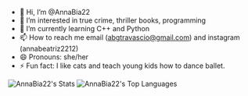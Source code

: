 - 👋 Hi, I’m @AnnaBia22
- 👀 I’m interested in true crime, thriller books, programming
- 🌱 I’m currently learning C++ and Python
- 📫 How to reach me email (abgtravascio@gmail.com) and instagram (annabeatriz2212)
- 😄 Pronouns: she/her
- ⚡ Fun fact: I like cats and teach young kids how to dance ballet.

![AnnaBia22's Stats](https://github-readme-stats.vercel.app/api?username=AnnaBia22&theme=midnight-purple&show_icons=true&hide_border=false&count_private=true)
![AnnaBia22's Top Languages](https://github-readme-stats.vercel.app/api/top-langs/?username=AnnaBia22&theme=midnight-purple&show_icons=true&hide_border=false&layout=compact)
<!---
AnnaBia22/AnnaBia22 is a ✨ special ✨ repository because its `README.md` (this file) appears on your GitHub profile.
You can click the Preview link to take a look at your changes.
--->
